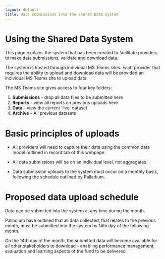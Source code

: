 ```yaml
---
layout: default
title: Data submissions into the Shared Data System
---
```


# Using the Shared Data System
This page explains the system that has been created to facilitate providers to make data submissions, validate and download data. 

The system is hosted through individual MS Teams sites. Each provider that requires the ability to upload and download data will be provided an individual MS Teams site to upload data. 

The MS Teams site gives access to four key folders:
 1. **Submissions** - drop all data files to be submitted here 
 2. **Reports** - view all reports on previous uploads here  
 3. **Data** - view the current 'live' dataset 
 4. **Archive** - All previous datasets  

# Basic principles of uploads

* All providers will need to capture their data using the common data model outlined in record tab of this webpage.
 
* All data submissions will be on an individual level, not aggregates.
 
* Data submission uploads to the system must occur on a monthly basis, following the schedule outlined by Palladium.

# Proposed data upload schedule

Data can be submitted into the system at any time during the month. 

Palladium have outlined that all data collected, that relates to the previous month, must be submitted into the system by 14th day of the following month. 

On the 14th day of the month, the submitted data will become available for all other stakeholders to download - enabling performance management, evaluation and learning aspects of the fund to be delivered. 


